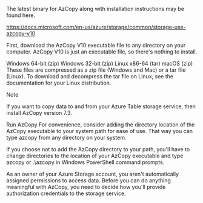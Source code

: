 
The latest binary for AzCopy along with installation instructions may be found here.

https://docs.microsoft.com/en-us/azure/storage/common/storage-use-azcopy-v10

First, download the AzCopy V10 executable file to any directory on your computer. AzCopy V10 is just an executable file, so there's nothing to install.

Windows 64-bit (zip)
Windows 32-bit (zip)
Linux x86-64 (tar)
macOS (zip)
These files are compressed as a zip file (Windows and Mac) or a tar file (Linux). To download and decompress the tar file on Linux, see the documentation for your Linux distribution.

 Note

If you want to copy data to and from your Azure Table storage service, then install AzCopy version 7.3.

Run AzCopy
For convenience, consider adding the directory location of the AzCopy executable to your system path for ease of use. That way you can type azcopy from any directory on your system.

If you choose not to add the AzCopy directory to your path, you'll have to change directories to the location of your AzCopy executable and type azcopy or .\azcopy in Windows PowerShell command prompts.

As an owner of your Azure Storage account, you aren't automatically assigned permissions to access data. Before you can do anything meaningful with AzCopy, you need to decide how you'll provide authorization credentials to the storage service.